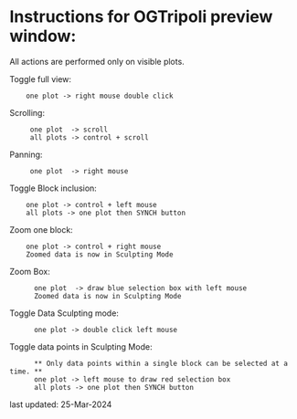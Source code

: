 Instructions for OGTripoli preview window:
===

All actions are performed only on visible plots.

Toggle full view:

        one plot -> right mouse double click

Scrolling:

         one plot  -> scroll
         all plots -> control + scroll

Panning:

         one plot  -> right mouse

Toggle Block inclusion:

        one plot -> control + left mouse
        all plots -> one plot then SYNCH button

Zoom one block:

        one plot -> control + right mouse
        Zoomed data is now in Sculpting Mode

Zoom Box:

          one plot  -> draw blue selection box with left mouse
          Zoomed data is now in Sculpting Mode

Toggle Data Sculpting mode:

          one plot -> double click left mouse

Toggle data points in Sculpting Mode:

          ** Only data points within a single block can be selected at a time. **
          one plot -> left mouse to draw red selection box
          all plots -> one plot then SYNCH button

last updated: 25-Mar-2024